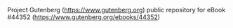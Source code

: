 Project Gutenberg (https://www.gutenberg.org) public repository for eBook #44352 (https://www.gutenberg.org/ebooks/44352)
